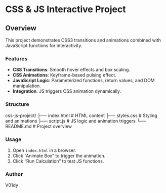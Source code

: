 # CSS & JS Interactive Project

## Overview
This project demonstrates CSS3 transitions and animations combined with JavaScript functions for interactivity.

### Features
- **CSS Transitions**: Smooth hover effects and box scaling.
- **CSS Animations**: Keyframe-based pulsing effect.
- **JavaScript Logic**: Parameterized functions, return values, and DOM manipulation.
- **Integration**: JS triggers CSS animation dynamically.

### Structure
css-js-project/
├── index.html # HTML content
├── styles.css # Styling and animations
├── script.js # JS logic and animation triggers
└── README.md # Project overview
### Usage
1. Open `index.html` in a browser.
2. Click “Animate Box” to trigger the animation.
3. Click “Run Calculation” to test JS functions.

### Author
V01dy
